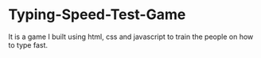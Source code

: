 # Typing-Speed-Test-Game
It is a game I built using html, css and javascript to train the people on how to type fast.
